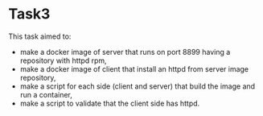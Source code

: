 # Task3
This task aimed to: 
* make a docker image of server that runs on port 8899 having a repository with httpd rpm,
* make a docker image of client that install an httpd from server image repository,
* make a script for each side (client and server) that build the image and run a container,
* make a script to validate that the client side has httpd.

